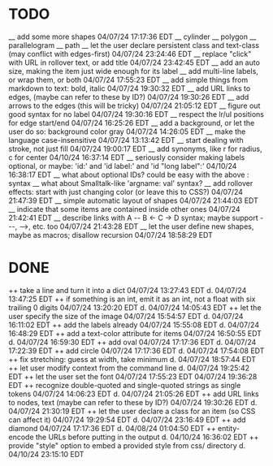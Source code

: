 # TODO

 __ add some more shapes  04/07/24 17:17:36 EDT
    __ cylinder
    __ polygon
    __ parallelogram
    __ path
 __ let the user declare persistent class and text-class (may conflict with edges-first)  04/07/24 23:24:46 EDT
 __ replace "click" with URL in rollover text, or add title  04/07/24 23:42:45 EDT
 __ add an auto size, making the item just wide enough for its label
 __ add multi-line labels, or wrap them, or both 04/07/24 17:55:23 EDT
 __ add simple things from markdown to text: bold, italic  04/07/24 19:30:32 EDT
 __ add URL links to edges, (maybe can refer to these by ID?)  04/07/24 19:30:26 EDT
 __ add arrows to the edges (this will be tricky)  04/07/24 21:05:12 EDT
 __ figure out good syntax for no label 04/07/24 19:30:16 EDT
 __ respect the lr/ul positions for edge start/end  04/07/24 16:25:26 EDT
 __ add a background, or let the user do so: background color gray  04/07/24 14:26:05 EDT
 __ make the language case-insensitive  04/07/24 13:13:42 EDT
 __ start dealing with stroke, not just fill  04/07/24 19:00:17 EDT
 __ add synonyms, like r for radius, c for center  04/10/24 16:37:14 EDT
 __ seriously consider making labels optional, or maybe: 'id:' and 'id label:' and 'id "long label":' 04/10/24 16:38:17 EDT
 __ what about optional IDs? could be easy with the above : syntax
 __ what about Smalltalk-like 'argname: val' syntax?
 __ add rollover effects: start with just changing color (or leave this to CSS?)  04/07/24 21:47:39 EDT
 __ simple automatic layout of shapes  04/07/24 21:44:03 EDT
 __ indicate that some items are contained inside other ones  04/07/24 21:42:41 EDT
 __ describe links with A -- B <- C -> D syntax; maybe support ---, -->, etc. too  04/07/24 21:43:28 EDT
 __ let the user define new shapes, maybe as macros; disallow recursion 04/07/24 18:58:29 EDT


# DONE
 ++ take a line and turn it into a dict  04/07/24 13:27:43 EDT  d. 04/07/24 13:47:25 EDT
 ++ if something is an int, emit it as an int, not a float with six trailing 0 digits  04/07/24 13:20:20 EDT d. 04/07/24 14:05:43 EDT
 ++ let the user specify the size of the image  04/07/24 15:54:57 EDT d. 04/07/24 16:11:02 EDT
 ++ add the labels already  04/07/24 15:55:08 EDT d. 04/07/24 16:48:29 EDT
 ++ add a text-color attribute for items  04/07/24 16:50:55 EDT  d. 04/07/24 16:59:30 EDT
 ++ add oval  04/07/24 17:17:36 EDT  d. 04/07/24 17:22:39 EDT
 ++ add circle  04/07/24 17:17:36 EDT  d. 04/07/24 17:54:08 EDT
 ++ fix stretching: guess at width, take minimum  d. 04/07/24 18:57:44 EDT
 ++ let user modify context from the command line  d. 04/07/24 19:25:42 EDT
 ++ let the user set the font 04/07/24 17:55:23 EDT  04/07/24 19:36:28 EDT
 ++ recognize double-quoted and single-quoted strings as single tokens  04/07/24 14:06:23 EDT d. 04/07/24 21:05:26 EDT
 ++ add URL links to nodes, text (maybe can refer to these by ID?)  04/07/24 19:30:26 EDT d. 04/07/24 21:30:19 EDT
 ++ let the user declare a class for an item (so CSS can affect it)  04/07/24 19:29:54 EDT d. 04/07/24 23:16:49 EDT
 ++ add diamond  04/07/24 17:17:36 EDT d. 04/08/24 01:04:50 EDT
 ++ entity-encode the URLs before putting in the output  d. 04/10/24 16:36:02 EDT
 ++ provide "style" option to embed a provided style from css/ directory  d. 04/10/24 23:15:10 EDT